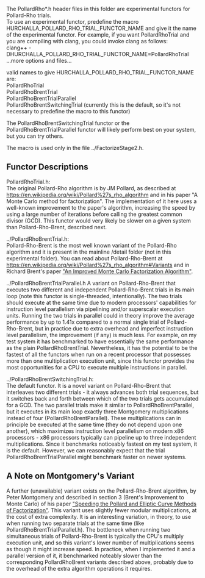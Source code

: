 
The PollardRho\*.h header files in this folder are experimental functors for Pollard-Rho trials.  
To use an experimental functor, predefine the macro HURCHALLA_POLLARD_RHO_TRIAL_FUNCTOR_NAME and give it the name of the experimental functor.  For example, if you want PollardRhoTrial and you are compiling with clang, you could invoke clang as follows:  
clang++ -DHURCHALLA_POLLARD_RHO_TRIAL_FUNCTOR_NAME=PollardRhoTrial  ...more options and files...  

valid names to give HURCHALLA_POLLARD_RHO_TRIAL_FUNCTOR_NAME are:  
PollardRhoTrial  
PollardRhoBrentTrial  
PollardRhoBrentTrialParallel  
PollardRhoBrentSwitchingTrial  (currently this is the default, so it's not necessary to predefine the macro to this functor)  

The PollardRhoBrentSwitchingTrial functor or the PollardRhoBrentTrialParallel functor will likely perform best on your system, but you can try others.

The macro is used only in the file ../FactorizeStage2.h.

Functor Descriptions
--------------------

PollardRhoTrial.h:  
The original Pollard-Rho algorithm is by JM Pollard, as described at https://en.wikipedia.org/wiki/Pollard%27s_rho_algorithm and in his paper "A Monte Carlo method for factorization".  The implementation of it here uses a well-known improvement to the paper's algorithm, increasing the speed by using a large number of iterations before calling the greatest common divisor (GCD).  This functor would very likely be slower on a given system than Pollard-Rho-Brent, described next.

../PollardRhoBrentTrial.h:  
Pollard-Rho-Brent is the most well known variant of the Pollard-Rho algorithm and it is present in the mainline /detail folder (not in this experimental folder).  You can read about Pollard-Rho-Brent at https://en.wikipedia.org/wiki/Pollard%27s_rho_algorithm#Variants and in Richard Brent's paper ["An Improved Monte Carlo Factorization Algorithm"](https://maths-people.anu.edu.au/~brent/pub/pub051.html).

../PollardRhoBrentTrialParallel.h
A variant on Pollard-Rho-Brent that executes two different and independent Pollard-Rho-Brent trials in its main loop (note this functor is single-threaded, intentionally).  The two trials should execute at the same time due to modern processors' capabilities for instruction level parallelism via pipelining and/or superscalar execution units.  Running the two trials in parallel could in theory improve the average performance by up to 1.41x compared to a normal single trial of Pollard-Rho-Brent, but in practice due to extra overhead and imperfect instruction level parallelism, the improvement (if any) is much less.  For example, on my test system it has benchmarked to have essentially the same performance as the plain PollardRhoBrentTrial.  Nevertheless, it has the potential to be the fastest of all the functors when run on a recent processor that possesses more than one multiplication execution unit, since this functor provides the most opportunities for a CPU to execute multiple instructions in parallel.

../PollardRhoBrentSwitchingTrial.h:  
The default functor.  It is a novel variant on Pollard-Rho-Brent that interleaves two different trials - it always advances both trial sequences, but it switches back and forth between which of the two trials gets accumulated for a GCD.  The two parallel trials make it similar to PollardRhoBrentParallel, but it executes in its main loop exactly three Montgomery multiplications instead of four (PollardRhoBrentParallel).  These multiplications can in principle be executed at the same time (they do not depend upon one another), which maximizes instruction level parallelism on modern x86 processors - x86 processors typically can pipeline up to three independent multiplications.  Since it benchmarks noticeably fastest on my test system, it is the default.  However, we can reasonably expect that the trial PollardRhoBrentTrialParallel might benchmark faster on newer systems.

A Note on Montgomery's Variant
------------------------------
A further (unavailable) variant exists on the Pollard-Rho-Brent algorithm, by Peter Montgomery and described in section 3 (Brent's Improvement to Monte Carlo) of his paper ["Speeding the Pollard and Elliptic Curve Methods of Factorization"](https://www.ams.org/journals/mcom/1987-48-177/S0025-5718-1987-0866113-7/S0025-5718-1987-0866113-7.pdf).  This variant uses slightly fewer modular multiplications, at the cost of extra complexity.  It is an interesting variation, in theory, to use when running two separate trials at the same time (like PollardRhoBrentTrialParallel.h).  The bottleneck when running two simultaneous trials of Pollard-Rho-Brent is typically the CPU's multiply execution unit, and so this variant's lower number of multiplications seems as though it might increase speed.  In practice, when I implemented it and a parallel version of it, it benchmarked noteably slower than the corresponding PollardRhoBrent variants described above, probably due to the overhead of the extra algorithm operations it requires.
